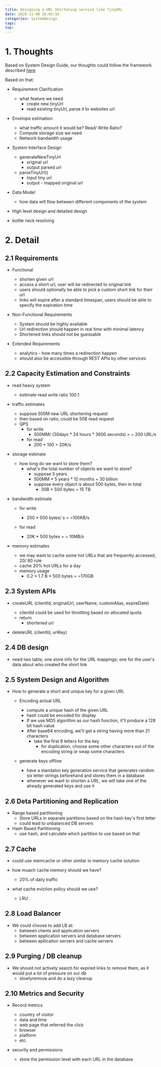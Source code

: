 ```yaml
---
title: Designing a URL Shortening service like TinyURL
date: 2020-11-08 16:03:55
categories: SystemDesign
tags:
top:
---
```

# 1. Thoughts 

Based on System Design Guide, our thoughts could follow the framework described [here](https://llchen60.com/System-Design-General-Guides-from-Grokking-SDI/)

Based on that: 

+ Requirement Clarification 
    + what feature we need
        + create new tinyUrl 
        + read existing tinyUrl, parse it to websites url 
+ Envelope estimation 
    + what traffic amount it would be? Read/ Write Ratio? 
    + Compute storage size we need
    + Network bandwidth usage 

+ System Interface Design 
    + generateNewTinyUrl
        + original url 
        + output parsed url 
    + parseTinyUrl()
        + input tiny url 
        + output - mapped original url 

+ Data Model 
    + how data will flow between different components of the system 

+ High level design and detailed design 

+ bottle neck resolving 

# 2. Detail 

## 2.1 Requirements 

+ Functional 
    + shorten given url 
    + access a short url, user will be redirected to original link 
    + users should optionally be able to pick a custom short link for their url 
    + links will expire after a standard timespan, users should be able to specify the expiration time 

+ Non-Functional Requirements 
    + System should be highly available 
    + Url redirection should happen in real time with minimal latency 
    + Shortened links should not be guessable 

+ Extended Requirements
    + analytics - how many times a redirection happen
    + should also be accessible through REST APIs by other services 

## 2.2 Capacity Estimation and Constraints

+ read heavy system 
    + estimate read write ratio 100:1 

+ traffic estimates 
    + suppose 500M new URL shortening request 
    + then based on ratio, could be 50B read request 
    + QPS
        + for write 
            + 500MM/ (30days * 24 hours * 3600 seconds) = ~ 200 URL/s
        + for read 
            + 200 * 100 = 20K/s

+ storage estimate 
    + how long do we want to store them? 
        + what's the total number of objects we want to store? 
            + suppose 5 years 
            + 500MM * 5 years * 12 months = 30 billion 
            + suppose every object is about 500 bytes, then in total 
                + 30B * 500 bytes = 15 TB

+ bandwidth estimate 
    + for write 
        + 200 * 500 bytes/ s = ~100KB/s

    + for read 
        + 20K * 500 bytes = ~ 10MB/s 

+ memory estimates 
    + we may want to cache some hot URLs that are frequently accessed, 20/ 80 rule 
    + cache 20% hot URLs for a day 
    + memory usage 
        + 0.2 * 1.7 B * 500 bytes = ~170GB 

## 2.3 System APIs 

+ createURL (clientId, originalUrl, userName, customAlias, expireDate)
    + clientId could be used for throttling based on allocated quota 
    + return 
        + shortened url 

+ deleteURL (clientId, urlKey)

## 2.4 DB design 

+ need two table, one store info for the URL mappings; one for the user's data about who created the short link 

## 2.5 System Design and Algorithm 

+ How to generate a short and unique key for a given URL 
    + Encoding actual URL 
        + compute a unique hash of the given URL 
        + hash could be encoded for display 
        + If we use MD5 algorithm as our hash function, it'll produce a 128 bit hash value
        + After base64 encoding, we'll get a string having more than 21 characters
            + take the first 8 letters for the key 
                + for duplication, choose some other characters out of the encoding string or swap some characters 

    + generate keys offline 
        + have a standalon key generation service that generates random six letter strings beforehand and stores them in a database
        + whenever we want to shorten a URL, we will take one of the already generated keys and use it 

## 2.6 Deta Partitioning and Replication 

+ Range based partitioning
    + Store URLs in separate partitions based on the hash key's first letter
    + could lead to unbalanced DB servers  
+ Hash Based Partitioning 
    + use hash, and calculate which partition to use based on that 

## 2.7 Cache 

+ could use memcache or other similar in memory cache solution 
+ how muach cache memory should we have?
    + 20% of daily traffic 

+ what cache eviction policy should we use?
    + LRU 

## 2.8 Load Balancer 

+ We could choose to add LB at: 
    + between clients and application servers
    + between application servers and database servers
    + between apllication servers and cache servers 

## 2.9 Purging / DB cleanup 

+ We should not actively search for expired links to remove them, as it would put a lot of pressure on our db 
    + slowlyremove and do a lazy cleanup

## 2.10 Metrics and Security 

+ Record metrics 
    + country of visitor
    + data and time 
    + web page that referred the click 
    + browser 
    + platform
    + etc. 

+ security and permissions 
    + store the permission level with each URL in the database 